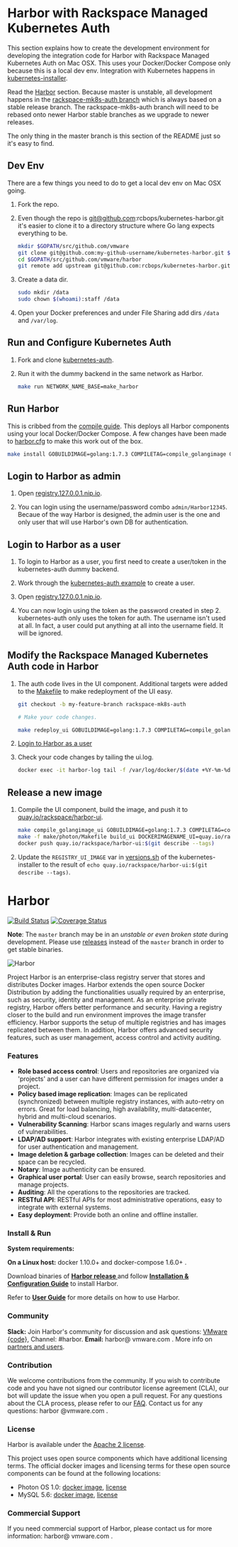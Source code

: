 # Harbor with Rackspace Managed Kubernetes Auth

This section explains how to create the development environment for developing the integration code for Harbor with Rackspace Managed Kubernetes Auth on Mac OSX. This uses your Docker/Docker Compose only because this is a local dev env. Integration with Kubernetes happens in [kubernetes-installer](https://github.com/rcbops/kubernetes-installer).

Read the [Harbor](#harbor) section. Because master is unstable, all development happens in the [rackspace-mk8s-auth branch](https://github.com/rcbops/kubernetes-harbor/tree/rackspace-mk8s-auth) which is always based on a stable release branch. The rackspace-mk8s-auth branch will need to be rebased onto newer Harbor stable branches as we upgrade to newer releases.

The only thing in the master branch is this section of the README just so it's easy to find.

## Dev Env

There are a few things you need to do to get a local dev env on Mac OSX going.

1. Fork the repo.

1. Even though the repo is git@github.com:rcbops/kubernetes-harbor.git it's easier to clone it to a directory structure where Go lang expects everything to be.

    ```bash
    mkdir $GOPATH/src/github.com/vmware
    git clone git@github.com:my-github-username/kubernetes-harbor.git $GOPATH/src/github.com/vmware/harbor
    cd $GOPATH/src/github.com/vmware/harbor
    git remote add upstream git@github.com:rcbops/kubernetes-harbor.git
    ```

1. Create a data dir.

    ```bash
    sudo mkdir /data
    sudo chown $(whoami):staff /data
    ```

1. Open your Docker preferences and under File Sharing add dirs `/data` and `/var/log`.

## Run and Configure Kubernetes Auth

1. Fork and clone [kubernetes-auth](https://github.com/rcbops/kubernetes-auth).

1. Run it with the dummy backend in the same network as Harbor.

    ```bash
    make run NETWORK_NAME_BASE=make_harbor
    ```

## Run Harbor

This is cribbed from the [compile guide](docs/compile_guide.md). This deploys all Harbor components using your local Docker/Docker Compose. A few changes have been made to [harbor.cfg](make/harbor.cfg) to make this work out of the box.

```bash
make install GOBUILDIMAGE=golang:1.7.3 COMPILETAG=compile_golangimage CLARITYIMAGE=vmware/harbor-clarity-ui-builder:1.2.7
```

## Login to Harbor as admin

1. Open [registry.127.0.0.1.nip.io](http://registry.127.0.0.1.nip.io).

1. You can login using the username/password combo `admin/Harbor12345`. Becaue of the way Harbor is designed, the admin user is the one and only user that will use Harbor's own DB for authentication.

## Login to Harbor as a user

1. To login to Harbor as a user, you first need to create a user/token in the kubernetes-auth dummy backend.

1. Work through the [kubernetes-auth example](https://github.com/rcbops/kubernetes-auth#example) to create a user.

1. Open [registry.127.0.0.1.nip.io](http://registry.127.0.0.1.nip.io).

1. You can now login using the token as the password created in step 2. kubernetes-auth only uses the token for auth. The username isn't used at all. In fact, a user could put anything at all into the username field. It will be ignored.

## Modify the Rackspace Managed Kubernetes Auth code in Harbor

1. The auth code lives in the UI component. Additional targets were added to the [Makefile](Makefile) to make redeployment of the UI easy.

    ```bash
    git checkout -b my-feature-branch rackspace-mk8s-auth

    # Make your code changes.

    make redeploy_ui GOBUILDIMAGE=golang:1.7.3 COMPILETAG=compile_golangimage
    ```

1. [Login to Harbor as a user](#login-to-harbor-as-a-user)

1. Check your code changes by tailing the ui.log.

    ```bash
    docker exec -it harbor-log tail -f /var/log/docker/$(date +%Y-%m-%d)/ui.log
    ```

## Release a new image

1. Compile the UI component, build the image, and push it to [quay.io/rackspace/harbor-ui](https://quay.io/repository/rackspace/harbor-ui?tab=tags).

    ```bash
    make compile_golangimage_ui GOBUILDIMAGE=golang:1.7.3 COMPILETAG=compile_golangimage
    make -f make/photon/Makefile build_ui DOCKERIMAGENAME_UI=quay.io/rackspace/harbor-ui DEVFLAG=false
    docker push quay.io/rackspace/harbor-ui:$(git describe --tags)
    ```

1. Update the `REGISTRY_UI_IMAGE` var in [versions.sh](https://github.com/rcbops/kubernetes-installer/blob/master/hack/lib/versions.sh) of the kubernetes-installer to the result of `echo quay.io/rackspace/harbor-ui:$(git describe --tags)`.

# Harbor

[![Build Status](https://travis-ci.org/vmware/harbor.svg?branch=master)](https://travis-ci.org/vmware/harbor)
[![Coverage Status](https://coveralls.io/repos/github/vmware/harbor/badge.svg?branch=master)](https://coveralls.io/github/vmware/harbor?branch=master)

**Note**: The `master` branch may be in an *unstable or even broken state* during development.
Please use [releases](https://github.com/vmware/harbor/releases) instead of the `master` branch in order to get stable binaries.

<img alt="Harbor" src="docs/img/harbor_logo.png">

Project Harbor is an enterprise-class registry server that stores and distributes Docker images. Harbor extends the open source Docker Distribution by adding the functionalities usually required by an enterprise, such as security, identity and management. As an enterprise private registry, Harbor offers better performance and security. Having a registry closer to the build and run environment improves the image transfer efficiency. Harbor supports the setup of multiple registries and has images replicated between them. In addition, Harbor offers advanced security features, such as user management, access control and activity auditing.

### Features
* **Role based access control**: Users and repositories are organized via 'projects' and a user can have different permission for images under a project.
* **Policy based image replication**: Images can be replicated (synchronized) between multiple registry instances, with auto-retry on errors. Great for load balancing, high availability, multi-datacenter, hybrid and multi-cloud scenarios.
* **Vulnerability Scanning**: Harbor scans images regularly and warns users of vulnerabilities.
* **LDAP/AD support**: Harbor integrates with existing enterprise LDAP/AD for user authentication and management.
* **Image deletion & garbage collection**: Images can be deleted and their space can be recycled.
* **Notary**: Image authenticity can be ensured.
* **Graphical user portal**: User can easily browse, search repositories and manage projects.
* **Auditing**: All the operations to the repositories are tracked.
* **RESTful API**: RESTful APIs for most administrative operations, easy to integrate with external systems.
* **Easy deployment**: Provide both an online and offline installer.

### Install & Run

**System requirements:**

**On a Linux host:** docker 1.10.0+ and docker-compose 1.6.0+ .

Download binaries of **[Harbor release ](https://github.com/vmware/harbor/releases)** and follow **[Installation & Configuration Guide](docs/installation_guide.md)** to install Harbor.

Refer to **[User Guide](docs/user_guide.md)** for more details on how to use Harbor.

### Community
**Slack:** Join Harbor's community for discussion and ask questions: [VMware {code}](https://code.vmware.com/join/), Channel: #harbor.
**Email:** harbor@ vmware.com .
More info on [partners and users](partners.md).

### Contribution
We welcome contributions from the community. If you wish to contribute code and you have not signed our contributor license agreement (CLA), our bot will update the issue when you open a pull request. For any questions about the CLA process, please refer to our [FAQ](https://cla.vmware.com/faq). Contact us for any questions: harbor @vmware.com .

### License
Harbor is available under the [Apache 2 license](LICENSE).

This project uses open source components which have additional licensing terms.  The official docker images and licensing terms for these open source components can be found at the following locations:

* Photon OS 1.0: [docker image](https://hub.docker.com/_/photon/), [license](https://github.com/vmware/photon/blob/master/COPYING)
* MySQL 5.6: [docker image](https://hub.docker.com/_/mysql/), [license](https://github.com/docker-library/mysql/blob/master/LICENSE)

### Commercial Support
If you need commercial support of Harbor, please contact us for more information: harbor@ vmware.com .




